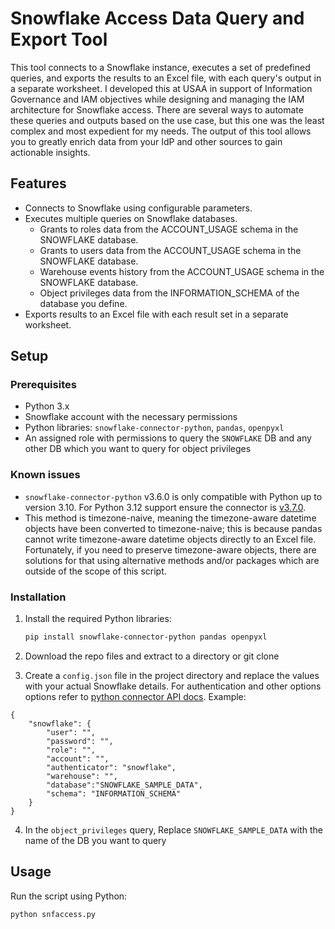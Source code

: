 # Snowflake Access Data Query and Export Tool

This tool connects to a Snowflake instance, executes a set of predefined queries, and exports the results to an Excel file, with each query's output in a separate worksheet. I developed this at USAA in support of Information Governance and IAM objectives while designing and managing the IAM architecture for Snowflake access. There are several ways to automate these queries and outputs based on the use case, but this one was the least complex and most expedient for my needs. The output of this tool allows you to greatly enrich data from your IdP and other sources to gain actionable insights.  

## Features

- Connects to Snowflake using configurable parameters.
- Executes multiple queries on Snowflake databases.
    - Grants to roles data from the ACCOUNT_USAGE schema in the SNOWFLAKE database.
    - Grants to users data from the ACCOUNT_USAGE schema in the SNOWFLAKE database.
    - Warehouse events history from the ACCOUNT_USAGE schema in the SNOWFLAKE database.
    - Object privileges data from the INFORMATION_SCHEMA of the database you define.
- Exports results to an Excel file with each result set in a separate worksheet.

## Setup

### Prerequisites

- Python 3.x 
- Snowflake account with the necessary permissions
- Python libraries: `snowflake-connector-python`, `pandas`, `openpyxl`
- An assigned role with permissions to query the `SNOWFLAKE` DB and any other DB which you want to query for object privileges

### Known issues

- `snowflake-connector-python` v3.6.0 is only compatible with Python up to version 3.10. For Python 3.12 support ensure the connector is [v3.7.0](https://github.com/snowflakedb/snowflake-connector-python/blob/main/DESCRIPTION.md). 
- This method is timezone-naive, meaning the timezone-aware datetime objects have been converted to timezone-naive; this is because pandas cannot write timezone-aware datetime objects directly to an Excel file. Fortunately, if you need to preserve timezone-aware objects, there are solutions for that using alternative methods and/or packages which are outside of the scope of this script.

### Installation

1. Install the required Python libraries:

    ```bash
    pip install snowflake-connector-python pandas openpyxl
    ```
2. Download the repo files and extract to a directory or git clone

3. Create a `config.json` file in the project directory and replace the values with your actual Snowflake details. For authentication and other options options refer to [python connector API docs](https://docs.snowflake.com/en/developer-guide/python-connector/python-connector-api#functions). Example:
```
{
    "snowflake": {
        "user": "",
        "password": "",
        "role": "",
        "account": "",
        "authenticator": "snowflake",
        "warehouse": "",
        "database":"SNOWFLAKE_SAMPLE_DATA",
        "schema": "INFORMATION_SCHEMA"
    }
}
```

4. In the `object_privileges` query, Replace `SNOWFLAKE_SAMPLE_DATA` with the name of the DB you want to query

## Usage

Run the script using Python:

```bash
python snfaccess.py
